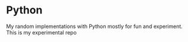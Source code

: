 # Python
My random implementations with Python mostly for fun and experiment. This is my experimental repo
